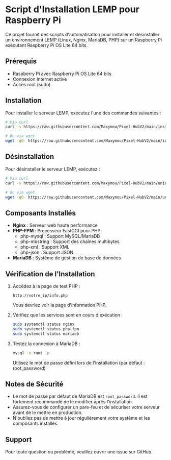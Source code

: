 # Script d'Installation LEMP pour Raspberry Pi

Ce projet fournit des scripts d'automatisation pour installer et désinstaller un environnement LEMP (Linux, Nginx, MariaDB, PHP) sur un Raspberry Pi exécutant Raspberry Pi OS Lite 64 bits.

## Prérequis

- Raspberry Pi avec Raspberry Pi OS Lite 64 bits
- Connexion Internet active
- Accès root (sudo)

## Installation

Pour installer le serveur LEMP, exécutez l'une des commandes suivantes :

```bash
# Via curl
curl -s https://raw.githubusercontent.com/Maxymou/Pixel-HubV2/main/install-lemp-server.sh | sudo bash

# Ou via wget
wget -qO- https://raw.githubusercontent.com/Maxymou/Pixel-HubV2/main/install-lemp-server.sh | sudo bash
```

## Désinstallation

Pour désinstaller le serveur LEMP, exécutez :

```bash
# Via curl
curl -s https://raw.githubusercontent.com/Maxymou/Pixel-HubV2/main/uninstall-lemp-server.sh | sudo bash

# Ou via wget
wget -qO- https://raw.githubusercontent.com/Maxymou/Pixel-HubV2/main/uninstall-lemp-server.sh | sudo bash
```

## Composants Installés

- **Nginx** : Serveur web haute performance
- **PHP-FPM** : Processeur FastCGI pour PHP
  - php-mysql : Support MySQL/MariaDB
  - php-mbstring : Support des chaînes multibytes
  - php-xml : Support XML
  - php-json : Support JSON
- **MariaDB** : Système de gestion de base de données

## Vérification de l'Installation

1. Accédez à la page de test PHP :
   ```
   http://votre_ip/info.php
   ```
   Vous devriez voir la page d'information PHP.

2. Vérifiez que les services sont en cours d'exécution :
   ```bash
   sudo systemctl status nginx
   sudo systemctl status php-fpm
   sudo systemctl status mariadb
   ```

3. Testez la connexion à MariaDB :
   ```bash
   mysql -u root -p
   ```
   Utilisez le mot de passe défini lors de l'installation (par défaut : root_password)

## Notes de Sécurité

- Le mot de passe par défaut de MariaDB est `root_password`. Il est fortement recommandé de le modifier après l'installation.
- Assurez-vous de configurer un pare-feu et de sécuriser votre serveur avant de le mettre en production.
- N'oubliez pas de mettre à jour régulièrement votre système et les composants installés.

## Support

Pour toute question ou problème, veuillez ouvrir une issue sur GitHub. 